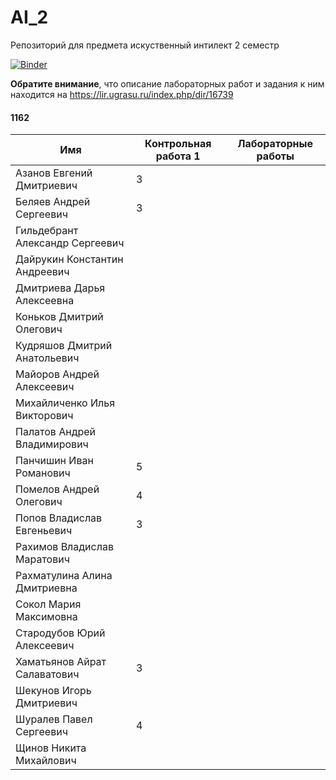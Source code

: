 # AI_2
Репозиторий для предмета искуственный интилект 2 семестр

[![Binder](https://mybinder.org/badge.svg)](https://mybinder.org/v2/gh/pyro-bot/AI_2/master)

 **Обратите внимание**, что описание лабораторных работ и задания к ним находится на https://lir.ugrasu.ru/index.php/dir/16739

 #### 1162
 |Имя|Контрольная работа 1|Лабораторные работы|
 |---|--------------------|-------------------|
 |Азанов Евгений Дмитриевич|3||
 |Беляев Андрей Сергеевич|3|
 |Гильдебрант Александр Сергеевич|
 |Дайрукин Константин Андреевич|
 |Дмитриева Дарья Алексеевна|
 |Коньков Дмитрий Олегович|||
 |Кудряшов Дмитрий Анатольевич|
 |Майоров Андрей Алексеевич|||
 |Михайличенко Илья Викторович|
 |Палатов Андрей Владимирович||
 |Панчишин Иван Романович|5||
 |Помелов Андрей Олегович|4||
 |Попов Владислав Евгеньевич|3||
 |Рахимов Владислав Маратович|
 |Рахматулина Алина Дмитриевна|
 |Сокол Мария Максимовна|
 |Стародубов Юрий Алексеевич||
 |Хаматьянов Айрат Салаватович|3|
 |Шекунов Игорь Дмитриевич|
 |Шуралев Павел Сергеевич|4||
 |Щинов Никита Михайлович|




